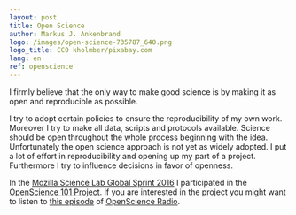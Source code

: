 ```yaml
---
layout: post
title: Open Science
author: Markus J. Ankenbrand
logo: /images/open-science-735787_640.png
logo_title: CC0 kholmber/pixabay.com
lang: en
ref: openscience
---
```


I firmly believe that the only way to make good science is by making it as open and reproducible as possible.

I try to adopt certain policies to ensure the reproducibility of my own work.
Moreover I try to make all data, scripts and protocols available.
Science should be open throughout the whole process beginning with the idea.
Unfortunately the open science approach is not yet as widely adopted.
I put a lot of effort in reproducibility and opening up my part of a project.
Furthermore I try to influence decisions in favor of openness.

In the [Mozilla Science Lab Global Sprint 2016](https://science.mozilla.org/programs/events/global-sprint-2016) I participated in the [OpenScience 101 Project](https://github.com/OKScienceDE/Open_Science_101).
If you are interested in the project you might want to listen to [this episode](http://www.openscienceradio.de/2016/06/03/osr053-sprint-report-open-science-101-at-mozsprint-2016/) of [OpenScience Radio](http://www.openscienceradio.de/).
